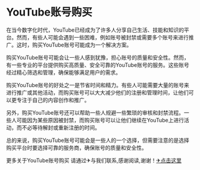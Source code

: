# YouTube账号购买

在当今数字化时代，YouTube已经成为了许多人分享自己生活、技能和知识的平台。然而，有些人可能会遇到一些困难，例如账号被封禁或需要多个账号来进行推广。这时，购买YouTube账号可能成为一个解决方案。

购买YouTube账号可能会让一些人感到犹豫，担心账号的质量和安全性。然而，有一些专业的平台提供购买高质量、安全可靠的YouTube账号的服务。这些账号经过精心筛选和管理，确保能够满足用户的需求。

购买YouTube账号的好处之一是节省时间和精力。有些人可能需要大量的账号来进行推广或其他活动，而购买账号可以大大减少他们的注册和管理时间，让他们可以更专注于自己的内容创作和推广。

另外，购买YouTube账号还可以帮助一些人规避一些繁琐的审核和封禁流程。一些人可能因为某些原因被封禁，而购买账号可以让他们继续在YouTube上进行活动，而不必等待解封或重新注册的时间。

总的来说，购买YouTube账号可能会是一些人的一个选择，但需要注意的是选择购买平台时要选择可靠的服务商，确保账号的质量和安全性。

更多关于YouTube账号购买 请通过✈与我们联系,感谢阅读,谢谢！[✈点击这里](https://t.me/lm66bot)